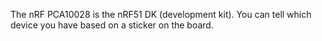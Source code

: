 The nRF PCA10028 is the nRF51 DK (development kit). You can tell
which device you have based on a sticker on the board.

